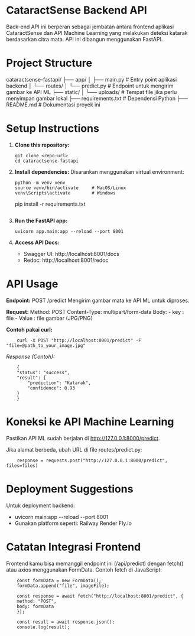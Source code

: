 # CataractSense Backend API
Back-end API ini berperan sebagai jembatan antara frontend aplikasi CataractSense dan API Machine Learning yang melakukan deteksi katarak berdasarkan citra mata. API ini dibangun menggunakan FastAPI.

# Project Structure

cataractsense-fastapi/
├── app/
│   ├── main.py               # Entry point aplikasi backend
│   └── routes/
│       └── predict.py        # Endpoint untuk mengirim gambar ke API ML
├── static/
│   └── uploads/              # Tempat file jika perlu menyimpan gambar lokal
├── requirements.txt          # Dependensi Python
├── README.md                 # Dokumentasi proyek ini


# Setup Instructions

1. **Clone this repository:**
    ```
    git clone <repo-url>
    cd cataractsense-fastapi
    ```

2. **Install dependencies:**
Disarankan menggunakan virtual environment:
    ```    
    python -m venv venv
    source venv/bin/activate     # MacOS/Linux
    venv\Scripts\activate        # Windows
    ```
    pip install -r requirements.txt
    ```

3. **Run the FastAPI app:**
    ```
    uvicorn app.main:app --reload --port 8001
    ```

4. **Access API Docs:**
    - Swagger UI: http://localhost:8001/docs
    - Redoc: http://localhost:8001/redoc

# API Usage

**Endpoint:** POST /predict
Mengirim gambar mata ke API ML untuk diproses.

**Request:**
    Method: POST
    Content-Type: multipart/form-data
    Body:
    - key : file
    - Value : file gambar (JPG/PNG)

**Contoh pakai curl:**
```
    curl -X POST "http://localhost:8001/predict" -F "file=@path_to_your_image.jpg"
```

*Response (Contoh):*
```
    {
    "status": "success",
    "result": {
        "prediction": "Katarak",
        "confidence": 0.93
    }
    }
```

# Koneksi ke API Machine Learning
Pastikan API ML sudah berjalan di http://127.0.0.1:8000/predict.

Jika alamat berbeda, ubah URL di file routes/predict.py:
```
    response = requests.post("http://127.0.0.1:8000/predict", files=files)
```

# Deployment Suggestions
Untuk deployment backend:
- uvicorn main:app --reload --port 8001
- Gunakan platform seperti:
    Railway
    Render
    Fly.io

# Catatan Integrasi Frontend
Frontend kamu bisa memanggil endpoint ini (/api/predict) dengan fetch() atau axios menggunakan FormData. 
Contoh fetch di JavaScript:
```
    const formData = new FormData();
    formData.append("file", imageFile);

    const response = await fetch("http://localhost:8001/predict", {
    method: "POST",
    body: formData
    });

    const result = await response.json();
    console.log(result);
```